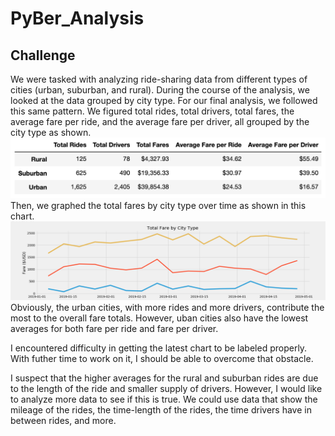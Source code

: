 # PyBer_Analysis
## Challenge
We were tasked with analyzing ride-sharing data from different types of cities (urban, suburban, and rural). During the course of the analysis, we looked at the data grouped by city type. For our final analysis, we followed this same pattern. We figured total rides, total drivers, total fares, the average fare per ride, and the average fare per driver, all grouped by the city type as shown.
![challenge_fig1.png](/analysis/challenge_fig1.png)
Then, we graphed the total fares by city type over time as shown in this chart.
![challenge_fig2.png](/analysis/challenge_fig2.png)
Obviously, the urban cities, with more rides and more drivers, contribute the most to the overall fare totals. However, uban cities also have the lowest averages for both fare per ride and fare per driver.

I encountered difficulty in getting the latest chart to be labeled properly. With futher time to work on it, I should be able to overcome that obstacle.

I suspect that the higher averages for the rural and suburban rides are due to the length of the ride and smaller supply of drivers. However, I would like to analyze more data to see if this is true. We could use data that show the mileage of the rides, the time-length of the rides, the time drivers have in between rides, and more.

